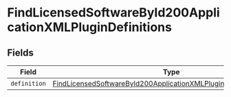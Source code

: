 # FindLicensedSoftwareById200ApplicationXMLPluginDefinitions


## Fields

| Field                                                                                                                                                                   | Type                                                                                                                                                                    | Required                                                                                                                                                                | Description                                                                                                                                                             |
| ----------------------------------------------------------------------------------------------------------------------------------------------------------------------- | ----------------------------------------------------------------------------------------------------------------------------------------------------------------------- | ----------------------------------------------------------------------------------------------------------------------------------------------------------------------- | ----------------------------------------------------------------------------------------------------------------------------------------------------------------------- |
| `definition`                                                                                                                                                            | [FindLicensedSoftwareById200ApplicationXMLPluginDefinitionsDefinition](../../models/operations/findlicensedsoftwarebyid200applicationxmlplugindefinitionsdefinition.md) | :heavy_minus_sign:                                                                                                                                                      | N/A                                                                                                                                                                     |